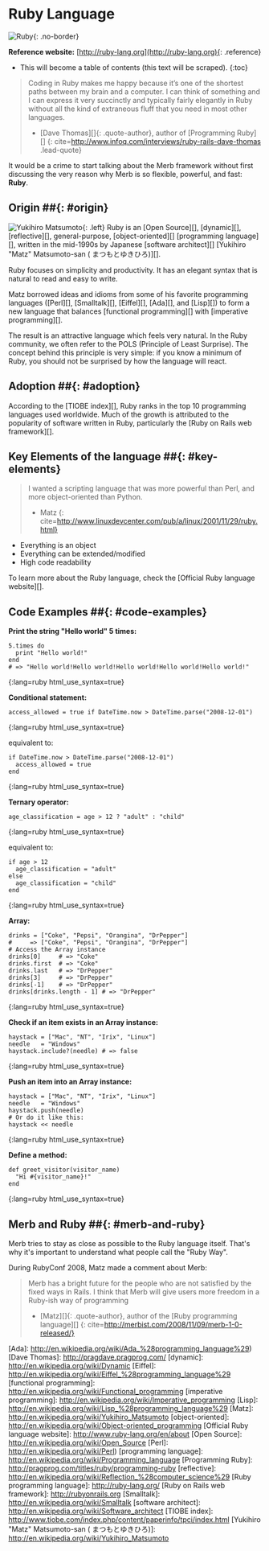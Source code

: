 # Ruby Language

![Ruby](/images/ruby-header.gif){: .no-border}

**Reference website:**
[http://ruby-lang.org](http://ruby-lang.org){: .reference}

* This will become a table of contents (this text will be scraped).
{:toc}


> Coding in Ruby makes me happy because it’s one of the shortest paths
> between my brain and a computer.
> I can think of something and I can express it very succinctly
> and typically fairly elegantly in Ruby
> without all the kind of extraneous fluff
> that you need in most other languages.
> - [Dave Thomas][]{: .quote-author}, author of [Programming Ruby][]
{: cite=http://www.infoq.com/interviews/ruby-rails-dave-thomas .lead-quote}

It would be a crime to start talking about the Merb framework
without first discussing the very reason why Merb
is so flexible, powerful, and fast: **Ruby**.

## Origin ##{: #origin}
![Yukihiro Matsumoto](/images/Yukihiro_Matsumoto.jpg){: .left}
Ruby is an [Open Source][], [dynamic][], [reflective][], general-purpose,
[object-oriented][] [programming language][],
written in the mid-1990s by Japanese [software architect][]
[Yukihiro "Matz" Matsumoto-san ( まつもとゆきひろ)][].

Ruby focuses on simplicity and productivity.
It has an elegant syntax that is natural to read and easy to write.

Matz borrowed ideas and idioms from some of his favorite programming languages
([Perl][], [Smalltalk][], [Eiffel][], [Ada][], and [Lisp][])
to form a new language
that balances [functional programming][] with [imperative programming][].

The result is an attractive language which feels very natural.
In the Ruby community,
we often refer to the POLS (Principle of Least Surprise).
The concept behind this principle is very simple:
if you know a minimum of Ruby,
you should not be surprised by how the language will react.

## Adoption ##{: #adoption}
According to the [TIOBE index][],
Ruby ranks in the top 10 programming languages used worldwide.
Much of the growth is attributed to the popularity of software
written in Ruby, particularly the [Ruby on Rails web framework][].

## Key Elements of the language ##{: #key-elements}

> I wanted a scripting language that was more powerful than Perl,
> and more object-oriented than Python.
> - Matz
{: cite=http://www.linuxdevcenter.com/pub/a/linux/2001/11/29/ruby.html}

* Everything is an object
* Everything can be extended/modified
* High code readability

To learn more about the Ruby language,
check the [Official Ruby language website][].

## Code Examples ##{: #code-examples}

**Print the string "Hello world" 5 times:**

    5.times do
      print "Hello world!"
    end
    # => "Hello world!Hello world!Hello world!Hello world!Hello world!"
{:lang=ruby html_use_syntax=true}

**Conditional statement:**

    access_allowed = true if DateTime.now > DateTime.parse("2008-12-01")
{:lang=ruby html_use_syntax=true}

equivalent to:

    if DateTime.now > DateTime.parse("2008-12-01")
      access_allowed = true
    end
{:lang=ruby html_use_syntax=true}

**Ternary operator:**

    age_classification = age > 12 ? "adult" : "child"
{:lang=ruby html_use_syntax=true}

equivalent to:

    if age > 12
      age_classification = "adult"
    else
      age_classification = "child"
    end
{:lang=ruby html_use_syntax=true}

**Array:**

	drinks = ["Coke", "Pepsi", "Orangina", "DrPepper"]
	#     => ["Coke", "Pepsi", "Orangina", "DrPepper"]
	# Access the Array instance
	drinks[0]     # => "Coke"
	drinks.first  # => "Coke"
	drinks.last   # => "DrPepper"
	drinks[3]     # => "DrPepper"
	drinks[-1]    # => "DrPepper"
	drinks[drinks.length - 1] # => "DrPepper"
{:lang=ruby html_use_syntax=true}


**Check if an item exists in an Array instance:**

	haystack = ["Mac", "NT", "Irix", "Linux"]
	needle   = "Windows"
	haystack.include?(needle) # => false
{:lang=ruby html_use_syntax=true}

**Push an item into an Array instance:**

	haystack = ["Mac", "NT", "Irix", "Linux"]
	needle   = "Windows"
	haystack.push(needle)
	# Or do it like this:
	haystack << needle
{:lang=ruby html_use_syntax=true}

**Define a method:**

    def greet_visitor(visitor_name)
      "Hi #{visitor_name}!"
    end
{:lang=ruby html_use_syntax=true}

## Merb and Ruby ##{: #merb-and-ruby}

Merb tries to stay as close as possible to the Ruby language itself.
That's why it's important to understand what people call the "Ruby Way".

During RubyConf 2008, Matz made a comment about Merb:

> Merb has a bright future for the people who are not satisfied
> by the fixed ways in Rails.
> I think that Merb will give users more freedom
> in a Ruby-ish way of programming
> - [Matz][]{: .quote-author},
> author of the [Ruby programming language][]
{: cite=http://merbist.com/2008/11/09/merb-1-0-released/}


<!-- Links -->
[Ada]:                  http://en.wikipedia.org/wiki/Ada_%28programming_language%29)
[Dave Thomas]:          http://pragdave.pragprog.com/
[dynamic]:              http://en.wikipedia.org/wiki/Dynamic
[Eiffel]:               http://en.wikipedia.org/wiki/Eiffel_%28programming_language%29
[functional programming]: http://en.wikipedia.org/wiki/Functional_programming
[imperative programming]: http://en.wikipedia.org/wiki/Imperative_programming
[Lisp]:                 http://en.wikipedia.org/wiki/Lisp_%28programming_language%29
[Matz]:                 http://en.wikipedia.org/wiki/Yukihiro_Matsumoto
[object-oriented]:      http://en.wikipedia.org/wiki/Object-oriented_programming
[Official Ruby language website]: http://www.ruby-lang.org/en/about
[Open Source]:          http://en.wikipedia.org/wiki/Open_Source
[Perl]:                 http://en.wikipedia.org/wiki/Perl)
[programming language]: http://en.wikipedia.org/wiki/Programming_language
[Programming Ruby]:     http://pragprog.com/titles/ruby/programming-ruby
[reflective]:           http://en.wikipedia.org/wiki/Reflection_%28computer_science%29
[Ruby programming language]: http://ruby-lang.org/
[Ruby on Rails web framework]: http://rubyonrails.org
[Smalltalk]:            http://en.wikipedia.org/wiki/Smalltalk
[software architect]:   http://en.wikipedia.org/wiki/Software_architect
[TIOBE index]:          http://www.tiobe.com/index.php/content/paperinfo/tpci/index.html
[Yukihiro "Matz" Matsumoto-san ( まつもとゆきひろ)]:  http://en.wikipedia.org/wiki/Yukihiro_Matsumoto


